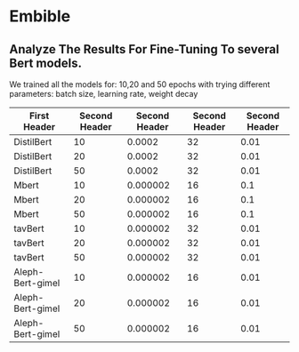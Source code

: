 # Embible

## Analyze The Results For Fine-Tuning To several Bert models.

We trained all the models for: 10,20 and 50 epochs with trying different parameters: batch size, learning rate, weight decay

<!-- TABLE_GENERATE_START -->

| First Header  | Second Header | Second Header |Second Header |Second Header |
| ------------- | ------------- |------------- |------------- |-------------  |
| DistilBert  | 10  |0.0002  |32  |0.01    |
| DistilBert  | 20  |0.0002  |32  |0.01    |
| DistilBert  | 50  |0.0002  |32  |0.01    |
| Mbert | 10  |0.000002  |16  |0.1   |
| Mbert  | 20  |0.000002  |16  |0.1   |
| Mbert  | 50  |0.000002  |16  |0.1  |
| tavBert  | 10  |0.000002  |32  |0.01   |
| tavBert  | 20  |0.000002  |32  |0.01   |
| tavBert  | 50  |0.000002  |32  |0.01   |
| Aleph-Bert-gimel  | 10  |0.000002  |16 |0.01  |
| Aleph-Bert-gimel  | 20  |0.000002  |16  |0.01   |
| Aleph-Bert-gimel  | 50 |0.000002  |16  |0.01  |


<!-- TABLE_GENERATE_END -->

